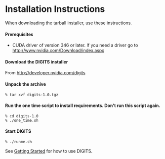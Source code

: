 # Installation Instructions

When downloading the tarball installer, use these instructions.

#### Prerequisites

* CUDA driver of version 346 or later.  If you need a driver go to http://www.nvidia.com/Download/index.aspx

#### Download the DIGITS installer

From http://developer.nvidia.com/digits

#### Unpack the archive

    % tar xvf digits-1.0.tgz

#### Run the one time script to install requirements.  Don't run this script again.

    % cd digits-1.0
    % ./one_time.sh

#### Start DIGITS

    % ./runme.sh

See [Getting Started](GettingStarted.md) for how to use DIGITS.

